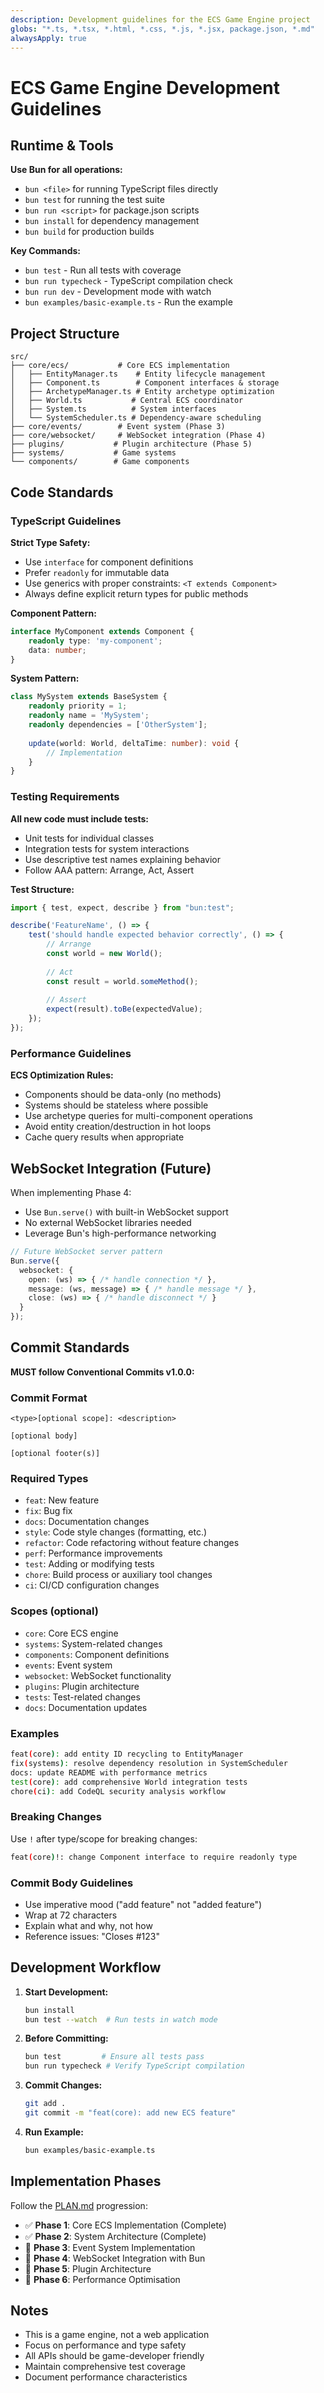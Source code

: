 ```yaml
---
description: Development guidelines for the ECS Game Engine project
globs: "*.ts, *.tsx, *.html, *.css, *.js, *.jsx, package.json, *.md"
alwaysApply: true
---
```


# ECS Game Engine Development Guidelines

## Runtime & Tools

**Use Bun for all operations:**
- `bun <file>` for running TypeScript files directly
- `bun test` for running the test suite
- `bun run <script>` for package.json scripts
- `bun install` for dependency management
- `bun build` for production builds

**Key Commands:**
- `bun test` - Run all tests with coverage
- `bun run typecheck` - TypeScript compilation check
- `bun run dev` - Development mode with watch
- `bun examples/basic-example.ts` - Run the example

## Project Structure

```
src/
├── core/ecs/           # Core ECS implementation
│   ├── EntityManager.ts    # Entity lifecycle management
│   ├── Component.ts        # Component interfaces & storage
│   ├── ArchetypeManager.ts # Entity archetype optimization
│   ├── World.ts           # Central ECS coordinator
│   ├── System.ts          # System interfaces
│   └── SystemScheduler.ts # Dependency-aware scheduling
├── core/events/        # Event system (Phase 3)
├── core/websocket/     # WebSocket integration (Phase 4)
├── plugins/           # Plugin architecture (Phase 5)
├── systems/           # Game systems
└── components/        # Game components
```

## Code Standards

### TypeScript Guidelines

**Strict Type Safety:**
- Use `interface` for component definitions
- Prefer `readonly` for immutable data
- Use generics with proper constraints: `<T extends Component>`
- Always define explicit return types for public methods

**Component Pattern:**
```typescript
interface MyComponent extends Component {
    readonly type: 'my-component';
    data: number;
}
```

**System Pattern:**
```typescript
class MySystem extends BaseSystem {
    readonly priority = 1;
    readonly name = 'MySystem';
    readonly dependencies = ['OtherSystem'];
    
    update(world: World, deltaTime: number): void {
        // Implementation
    }
}
```

### Testing Requirements

**All new code must include tests:**
- Unit tests for individual classes
- Integration tests for system interactions
- Use descriptive test names explaining behavior
- Follow AAA pattern: Arrange, Act, Assert

**Test Structure:**
```typescript
import { test, expect, describe } from "bun:test";

describe('FeatureName', () => {
    test('should handle expected behavior correctly', () => {
        // Arrange
        const world = new World();
        
        // Act
        const result = world.someMethod();
        
        // Assert
        expect(result).toBe(expectedValue);
    });
});
```

### Performance Guidelines

**ECS Optimization Rules:**
- Components should be data-only (no methods)
- Systems should be stateless where possible
- Use archetype queries for multi-component operations
- Avoid entity creation/destruction in hot loops
- Cache query results when appropriate

## WebSocket Integration (Future)

When implementing Phase 4:
- Use `Bun.serve()` with built-in WebSocket support
- No external WebSocket libraries needed
- Leverage Bun's high-performance networking

```typescript
// Future WebSocket server pattern
Bun.serve({
  websocket: {
    open: (ws) => { /* handle connection */ },
    message: (ws, message) => { /* handle message */ },
    close: (ws) => { /* handle disconnect */ }
  }
});
```

## Commit Standards

**MUST follow Conventional Commits v1.0.0:**

### Commit Format
```
<type>[optional scope]: <description>

[optional body]

[optional footer(s)]
```

### Required Types
- `feat`: New feature
- `fix`: Bug fix  
- `docs`: Documentation changes
- `style`: Code style changes (formatting, etc.)
- `refactor`: Code refactoring without feature changes
- `perf`: Performance improvements
- `test`: Adding or modifying tests
- `chore`: Build process or auxiliary tool changes
- `ci`: CI/CD configuration changes

### Scopes (optional)
- `core`: Core ECS engine
- `systems`: System-related changes  
- `components`: Component definitions
- `events`: Event system
- `websocket`: WebSocket functionality
- `plugins`: Plugin architecture
- `tests`: Test-related changes
- `docs`: Documentation updates

### Examples
```bash
feat(core): add entity ID recycling to EntityManager
fix(systems): resolve dependency resolution in SystemScheduler  
docs: update README with performance metrics
test(core): add comprehensive World integration tests
chore(ci): add CodeQL security analysis workflow
```

### Breaking Changes
Use `!` after type/scope for breaking changes:
```bash
feat(core)!: change Component interface to require readonly type
```

### Commit Body Guidelines
- Use imperative mood ("add feature" not "added feature")
- Wrap at 72 characters
- Explain what and why, not how
- Reference issues: "Closes #123"

## Development Workflow

1. **Start Development:**
   ```bash
   bun install
   bun test --watch  # Run tests in watch mode
   ```

2. **Before Committing:**
   ```bash
   bun test         # Ensure all tests pass
   bun run typecheck # Verify TypeScript compilation
   ```

3. **Commit Changes:**
   ```bash
   git add .
   git commit -m "feat(core): add new ECS feature"
   ```

4. **Run Example:**
   ```bash
   bun examples/basic-example.ts
   ```

## Implementation Phases

Follow the [PLAN.md](PLAN.md) progression:
- ✅ **Phase 1**: Core ECS Implementation (Complete)
- ✅ **Phase 2**: System Architecture (Complete)  
- 🔄 **Phase 3**: Event System Implementation
- 🔄 **Phase 4**: WebSocket Integration with Bun
- 🔄 **Phase 5**: Plugin Architecture
- 🔄 **Phase 6**: Performance Optimisation

## Notes

- This is a game engine, not a web application
- Focus on performance and type safety
- All APIs should be game-developer friendly
- Maintain comprehensive test coverage
- Document performance characteristics
